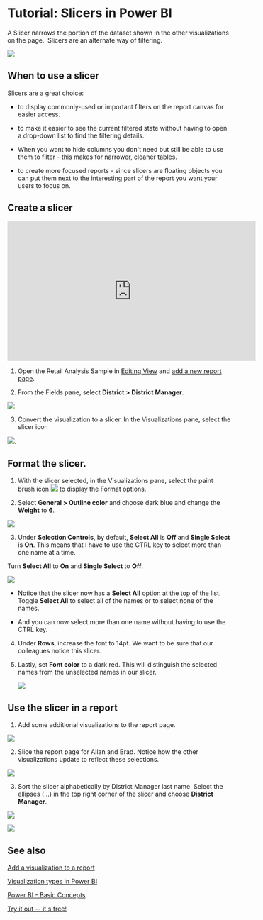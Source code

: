 ﻿<properties
   pageTitle="Tutorial: Slicers in Power BI"
   description="Tutorial: Slicers in Power BI"
   services="powerbi"
   documentationCenter=""
   authors="mihart"
   manager="mblythe"
   editor=""
   tags=""/>

<tags
   ms.service="powerbi"
   ms.devlang="NA"
   ms.topic="article"
   ms.tgt_pltfrm="NA"
   ms.workload="powerbi"
   ms.date="01/11/2016"
   ms.author="mihart"/>

# Tutorial: Slicers in Power BI  

A Slicer narrows the portion of the dataset shown in the other visualizations on the page.  Slicers are an alternate way of filtering.  

  ![](media/powerbi-service-tutorial-slicers/PBI_slicer.png)

## When to use a slicer  
Slicers are a great choice:

-   to display commonly-used or important filters on the report canvas for easier access.

-   to make it easier to see the current filtered state without having to open a drop-down list to find the filtering details.

- When you want to hide columns you don't need but still be able to use them to filter - this makes for narrower, cleaner tables.

- to create more focused reports - since slicers are floating objects you can put them next to the interesting part of the report you want your users to focus on.

## Create a slicer

<iframe width="560" height="315" src="https://www.youtube.com/embed/pri1S_4GqTk" frameborder="0" allowfullscreen></iframe>


1.  Open the Retail Analysis Sample in [Editing View](powerbi-service-interact-with-a-report-in-editing-view.md) and [add a new report page](powerbi-service-add-a-page-to-a-report.md).

2. From the Fields pane, select **District > District Manager**. 

  ![](media/powerbi-service-tutorial-slicers/PBI_Slicer_chartFirst.png)

3.  Convert the visualization to a slicer. In the Visualizations pane, select the slicer icon

  ![](media/powerbi-service-tutorial-slicers/PBI_Slicer_select.png).

## Format the slicer.

1. With the slicer selected, in the Visualizations pane, select the paint brush icon ![](media/powerbi-service-tutorial-slicers/PBI_paintbrush.png) to display the Format options.

2. Select **General > Outline color** and choose dark blue and change the **Weight** to **6**.

  ![](media/powerbi-service-tutorial-slicers/PBI_slicer_outline.png)

3. Under **Selection Controls**, by default, **Select All** is **Off** and **Single Select** is **On**. This means that I have to use the CTRL key to select more than one name at a time.

  Turn **Select All** to **On** and **Single Select** to **Off**.

  ![](media/powerbi-service-tutorial-slicers/PBI_slicer_selectionControls.png)

  - Notice that the slicer now has a **Select All** option at the top of the list. Toggle **Select All** to select all of the names or to select none of the names.

  - And you can now select more than one name without having to use the CTRL key.

4. Under **Rows**, increase the font to 14pt.  We want to be sure that our colleagues notice this slicer.

5. Lastly, set **Font color** to a dark red.  This will distinguish the selected names from the unselected names in our slicer.

    ![](media/powerbi-service-tutorial-slicers/PBI_slicer_font.png)


## Use the slicer in a report

1. Add some additional visualizations to the report page.

  ![](media/powerbi-service-tutorial-slicers/PBI_slicers_added.png)

2. Slice the report page for Allan and Brad. Notice how the other visualizations update to reflect these selections.

  ![](media/powerbi-service-tutorial-slicers/PBI_slicers_sliced.png)

3. Sort the slicer alphabetically by District Manager last name.  Select the ellipses (...) in the top right corner of the slicer and choose **District Manager**.

  ![](media/powerbi-service-tutorial-slicers/PBI_slicer_sort.png)

  ![](media/powerbi-service-tutorial-slicers/PBI_slicer_sorted.png)


## See also  
 [Add a visualization to a report](powerbi-service-add-visualizations-to-a-report-i.md)  

 [Visualization types in Power BI](powerbi-service-visualization-types-for-reports-and-q-and-a.md)

 [Power BI - Basic Concepts](powerbi-service-basic-concepts.md)  

[Try it out -- it's free!](https://powerbi.com/)  
